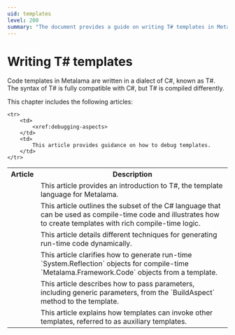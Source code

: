 ```yaml
---
uid: templates
level: 200
summary: "The document provides a guide on writing T# templates in Metalama, covering topics like template language introduction, compile-time code, dynamic code generation, and debugging."
---
```


# Writing T# templates

Code templates in Metalama are written in a dialect of C#, known as T#. The syntax of T# is fully compatible with C#, but T# is compiled differently.

This chapter includes the following articles:

<table>
    <tr>
        <th>Article</th>
        <th>Description</th>
    </tr>
    <tr>
        <td>
            <xref:template-overview>
        </td>
        <td>
            This article provides an introduction to T#, the template language for Metalama.
        </td>
    </tr>
    <tr>
        <td>
            <xref:template-compile-time>
        </td>
        <td>
            This article outlines the subset of the C# language that can be used as compile-time code and illustrates how to create templates with rich compile-time logic.
        </td>
    </tr>
    <tr>
        <td>
            <xref:template-dynamic-code>
        </td>
        <td>
            This article details different techniques for generating run-time code dynamically.
        </td>
    </tr>
    <tr>
        <td>
            <xref:reflection>
        </td>
        <td>
            This article clarifies how to generate run-time `System.Reflection` objects for compile-time `Metalama.Framework.Code` objects from a template.
        </td>
    </tr>
    <tr>
        <td>
            <xref:template-parameters>
        </td>
        <td>
            This article describes how to pass parameters, including generic parameters, from the `BuildAspect` method to the template.
        </td>
    </tr>
    <tr>
        <td>
            <xref:auxiliary-templates>
        </td>
        <td>
            This article explains how templates can invoke other templates, referred to as auxiliary templates.
        </td>
    </tr>

    <tr>
        <td>
            <xref:debugging-aspects>
        </td>
        <td>
            This article provides guidance on how to debug templates.
        </td>
    </tr>
</table>

